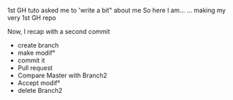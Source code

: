 1st GH tuto asked me to 'write a bit" about me
So here I am...
... making my very 1st GH repo

Now, I recap with a second commit 
- create branch
- make modif°
- commit it
- Pull request
- Compare Master with Branch2
- Accept modif°
- delete Branch2

